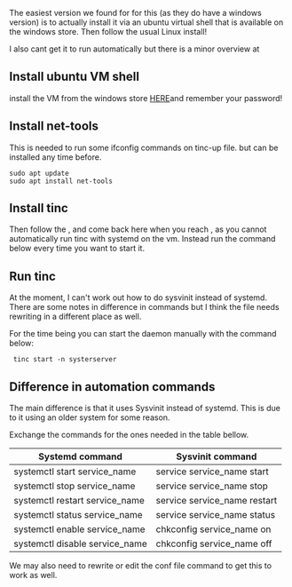 
The easiest version we found for for this (as they do have a windows version) is to actually install it via an ubuntu virtual shell that is available on the windows store. Then follow the usual Linux install!

I also cant get it to run automatically but there is a minor overview at [](NA%20-%20Installing%20Tinc%20on%20windows.md#Difference%20in%20Systemctl%20commands)

## Install ubuntu VM shell

install the VM from the windows store [HERE](https://www.microsoft.com/store/productId/9PDXGNCFSCZV?ocid=pdpshare)and remember your password!

## Install net-tools

This is needed to run some ifconfig commands on tinc-up file. but can be installed any time before. 

``` shell
sudo apt update
sudo apt install net-tools
```

## Install tinc

Then follow the [](05-VPN%20and%20Reverse%20Proxy%20Server.md#Install%20instructions%20for%20Linux), and come back here when you reach [](05-VPN%20and%20Reverse%20Proxy%20Server.md#Start%20tinc), as you cannot automatically run tinc with systemd on the vm. Instead run the command below every time you want to start it.

## Run tinc

At the moment, I can't work out how to do sysvinit instead of systemd. There are some notes in difference in commands but I think the file needs rewriting in a different place as well. 

For the time being you can start the daemon manually with the command below:
``` shell
 tinc start -n systerserver
```
## Difference in automation commands

The main difference is that it uses Sysvinit instead of systemd. This is due to it using an older system for some reason.

Exchange the commands for the ones needed in the table bellow.

|Systemd command|Sysvinit command|
|---|---|
|systemctl start service_name|service service_name start|
|systemctl stop service_name|service service_name stop|
|systemctl restart service_name|service service_name restart|
|systemctl status service_name|service service_name status|
|systemctl enable service_name|chkconfig service_name on|
|systemctl disable service_name|chkconfig service_name off|

We may also need to rewrite or edit the conf file command to get this to work as well.